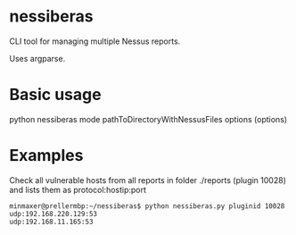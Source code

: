 # nessiberas
CLI tool for managing multiple Nessus reports.

Uses argparse.

# Basic usage
python nessiberas mode pathToDirectoryWithNessusFiles options (options)

# Examples
Check all vulnerable hosts from all reports in folder ./reports (plugin 10028) and lists them as protocol:hostip:port

```
minmaxer@prellermbp:~/nessiberas$ python nessiberas.py pluginid 10028
udp:192.168.220.129:53
udp:192.168.11.165:53
```